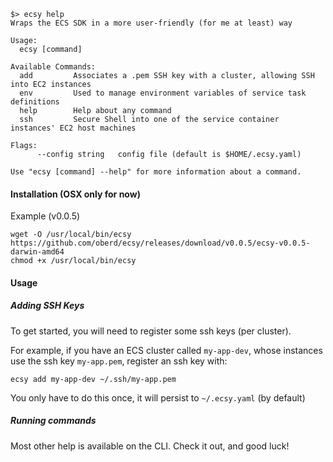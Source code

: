 ```
$> ecsy help
Wraps the ECS SDK in a more user-friendly (for me at least) way

Usage:
  ecsy [command]

Available Commands:
  add         Associates a .pem SSH key with a cluster, allowing SSH into EC2 instances
  env         Used to manage environment variables of service task definitions
  help        Help about any command
  ssh         Secure Shell into one of the service container instances' EC2 host machines

Flags:
      --config string   config file (default is $HOME/.ecsy.yaml)

Use "ecsy [command] --help" for more information about a command.
```

#### Installation (OSX only for now)

Example (v0.0.5)

```
wget -O /usr/local/bin/ecsy https://github.com/oberd/ecsy/releases/download/v0.0.5/ecsy-v0.0.5-darwin-amd64
chmod +x /usr/local/bin/ecsy
```


#### Usage

##### Adding SSH Keys

To get started, you will need to register some ssh keys (per cluster).

For example, if you have an ECS cluster called `my-app-dev`, whose instances
use the ssh key `my-app.pem`, register an ssh key with:

```
ecsy add my-app-dev ~/.ssh/my-app.pem
```

You only have to do this once, it will persist to `~/.ecsy.yaml` (by default)

##### Running commands

Most other help is available on the CLI.  Check it out, and good luck!
